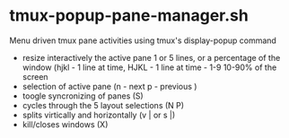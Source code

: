 # tmux-popup-pane-manager.sh
Menu driven tmux pane activities using tmux's display-popup command
 - resize interactively the active pane 1 or 5 lines, or a percentage of the window (hjkl - 1 line at time, HJKL - 1 line at time - 1-9 10-90% of the screen
 - selection of active pane (n - next p - previous )
 - toogle syncronizing of panes (S)
 - cycles through the 5 layout selections (N P)
 - splits virtically and horizontally (v | or s |)
 - kill/closes windows (X)
